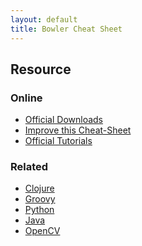 ```yaml
---
layout: default
title: Bowler Cheat Sheet
---
```


<div class="content content-250">
    <div class="board">
        <h2 class="board-title">Resource</h2>
        <div class="board-card">
            <h3 class="board-card-title">Online</h3>
            <ul>
                <li><a href="http://neuronrobotics.com/#downloads">Official Downloads</a></li>
                <li><a href="https://github.com/NeuronRobotics/overthecs.github.io/blob/master/_posts/detail/2016-02-14-bowler.html">Improve this Cheat-Sheet</a></li>
            	<li><a href="http://neuronrobotics.com/tutorials/">Official Tutorials</a></li>
            </ul>
        </div>
        <div class="board-card">
            <h3 class="board-card-title">Related</h3>
            <ul>
                <li><a href="/clojure" title="Clojure Cheat Sheet">Clojure</a></li>
                <li><a href="/groovy" title="Groovy Cheat Sheet">Groovy</a></li>
                <li><a href="/python" title="Python Cheat Sheet">Python</a></li>
                <li><a href="/java" title="Java Cheat Sheet">Java</a></li>
                <li><a href="/opencv" title="OpenCV Cheat Sheet">OpenCV</a></li>
            </ul>
        </div>
    </div>

</div>
